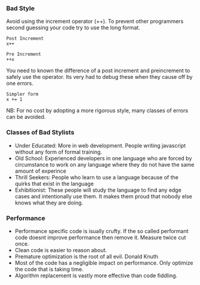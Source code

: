 ### Bad Style
Avoid using the increment operator (++). To prevent other programmers second guessing your code try to use the long format.

```
Post Increment
x++
```

```
Pre Increment
++x
```

You need to known the difference of a post increment and preincrement to safely use the operator.
Its very had to debug these when they cause off by one errors.

```
Simpler form
x += 1
```

NB: For no cost by adopting a more rigorous style, many classes of errors can be avoided.

### Classes of Bad Stylists
- Under Educated: More in web development. People writing javascript without any form of formal training.
- Old School: Experienced developers in one language who are forced by circumstance to work on any language where they do not have the same amount 
of experince
- Thrill Seekers: People who learn to use a language because of the quirks that exist in the language
- Exhibitionist: These people will study the language to find any edge cases and intentionally use them. It makes them proud that
nobody else knows what they are doing.

### Performance
- Performance specific code is isually crufty. If the so called performant code doesnt improve performance then remove it. Measure twice cut once.
- Clean code is easier to reason about.
- Premature optimization is the root of all evil. Donald Knuth
- Most of the code has a negligible impact on performance. Only optimize the code that is taking time.
- Algorithm replacement is vastly more effective than code fiddling.